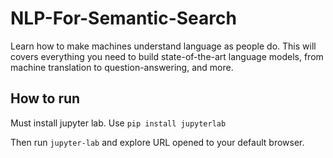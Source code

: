 # NLP-For-Semantic-Search
Learn how to make machines understand language as people do. This will covers everything you need to build state-of-the-art language models, from machine translation to question-answering, and more.

## How to run
Must install jupyter lab. Use `pip install jupyterlab`

Then run `jupyter-lab` and explore URL opened to your default browser.
